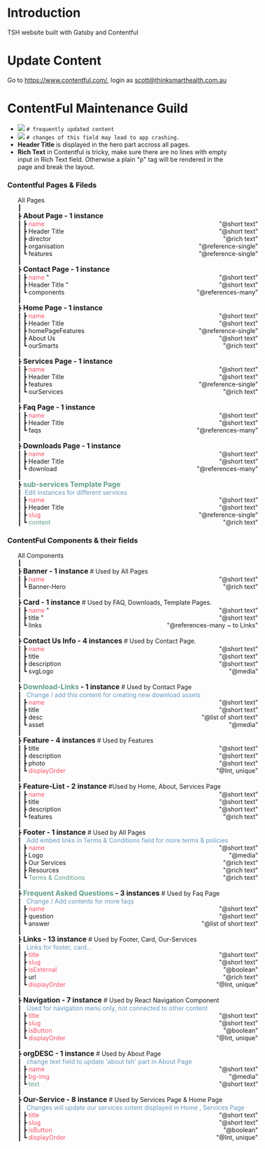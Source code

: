 
# Introduction
TSH website built with Gatsby and Contentful

# Update Content
Go to https://www.contentful.com/, login as scott@thinksmarthealth.com.au

# ContentFul Maintenance Guild
- ![](https://via.placeholder.com/20/619e8d/000000?text=+) `# frequently updated content`
- ![](https://via.placeholder.com/20/f6546a/000000?text=+) `# changes of this field may lead to app crashing. `
- **Header Title** is displayed in the hero part accross all pages.
- **Rich Text** in Contentful is tricky, make sure there are no lines with empty input in Rich Text field. Otherwise a plain "p" tag will be rendered in the page and break the layout.


### Contentful Pages & Fileds
<ul class = "contentful">
  <li>All Pages </li>
  <li> ┃ </li>
  <li> ┣ <strong> About Page - 1 instance </strong> </li>
  <li> ┃ ┣ <span class = "red"> name </span>            <em> "@short text" </em> </li>
  <li> ┃ ┣ Header Title    <em>   "@short text"</em></li>
  <li> ┃ ┣ director        <em>   "@rich text"</em>  </li>
  <li> ┃ ┣ organisation    <em>  "@reference-single"</em></li>
  <li> ┃ ┗ features        <em> "@reference-single"</em></li>
  <li> ┃</li>
  <li> ┣  <strong> Contact Page - 1 instance</li> </strong>
  <li> ┃ ┣ <span class = "red"> name </span>               <em> "@short text" </em>"</li>
  <li> ┃ ┣ Header Title       <em> "@short text" </em>"</li>
  <li> ┃ ┗ components       <em> "@references-many" </em></li>
  <li> ┃</li>
  <li> ┣ <strong> Home Page - 1 instance</li> </strong>
  <li> ┃ ┣ <span class = "red"> name </span>               <em> "@short text" </em></li>
  <li> ┃ ┣ Header Title       <em> "@short text" </em></li>
  <li> ┃ ┣ homePageFeatures  <em>  "@reference-single"</em></li>
  <li> ┃ ┣ About Us           <em> "@short text" </em>  </li>
  <li> ┃ ┗ ourSmarts         <em> "@rich text" </em></li>
  <li> ┃</li>
  <li> ┣ <strong> Services Page - 1 instance</li> </strong>
  <li> ┃ ┣ <span class = "red"> name </span>               <em> "@short text" </em></li>
  <li> ┃ ┣ Header Title       <em> "@short text" </em></li>
  <li> ┃ ┣ features          <em>  "@reference-single"</em></li>
  <li> ┃ ┗ ourServices       <em>   "@rich text"</em></li>
  <li> ┃</li>
  <li> ┣ <strong> Faq Page - 1 instance</li> </strong>
  <li> ┃ ┣ <span class = "red"> name </span>               <em> "@short text" </em></li>
  <li> ┃ ┣ Header Title       <em> "@short text" </em></li>
  <li> ┃ ┗ faqs              <em> "@references-many" </em></li>
  <li> ┃</li>
  <li> ┣ <strong> Downloads Page - 1 instance</li> </strong>
  <li> ┃ ┣ <span class = "red"> name </span>               <em> "@short text" </em></li>
  <li> ┃ ┣ Header Title       <em> "@short text" </em></li>
  <li> ┃ ┗ download          <em> "@references-many" </em></li>
  <li> ┃</li>
  <li> ┣ <strong> <span class = "green"> sub-services Template Page </span - 7 instances</li> </strong>
  <li> ┃&nbsp; <span class = "blue"> Edit instances for different services  <span>  </li>
  <li> ┃ ┣ <span class = "red"> name </span>                <em> "@short text" </em></li>
  <li> ┃ ┣ Header Title       <em> "@short text" </em></li>
  <li> ┃ ┣ <span class = "red"> slug </span>               <em>  "@reference-single"</em></li>
  <li> ┃ ┗ <span class = "green"> content </span>           <em> "@rich text" </em></li>
</ul>

  ### ContentFul Components & their fields
<ul class = "contentful">
  <li>All Components </li>
  <li> ┃ </li>
  <li> ┣ <strong> Banner - 1 instance </strong> # Used by All Pages </li>
  <li> ┃ ┣ <span class = "red"> name </span>            <em> "@short text" </em> </li>
  <li> ┃ ┗ Banner-Hero        <em> "@rich text"</em></li>
  <li> ┃</li>
  <li> ┣  <strong> Card - 1 instance  </strong>  # Used by FAQ, Downloads, Template Pages. </li>
  <li> ┃ ┣ <span class = "red"> name </span>               <em> "@short text" </em>"</li>
  <li> ┃ ┣ title       <em> "@short text" </em>"</li>
  <li> ┃ ┗ links       <em> "@references-many ~ to Links" </em></li>
  <li> ┃</li>
  <li> ┣ <strong> Contact Us Info - 4 instances</strong>  # Used by Contact Page. </li>
  <li> ┃ ┣ <span class = "red"> name </span>                <em> "@short text" </em></li>
  <li> ┃ ┣ title       <em> "@short text" </em></li>
  <li> ┃ ┣ description       <em> "@short text" </em></li>
  <li> ┃ ┗ svgLogo         <em> "@media" </em></li>
  <li> ┃</li>
  <li> ┣ <strong> <span class = "green"> Download-Links </span> - 1 instance</strong> # Used by Contact Page  </li>
  <li> ┃&nbsp;&nbsp; <span class = "blue"> Change / add this content for creating new download assets  <span>  </li>
  <li> ┃ ┣ <span class = "red"> name </span>              <em> "@short text" </em></li>
  <li> ┃ ┣ title       <em> "@short text" </em></li>
  <li> ┃ ┣ desc          <em>  "@list of short text"</em></li>
  <li> ┃ ┗ asset       <em>   "@media"</em></li>
  <li> ┃</li>
  <li> ┣ <strong> Feature - 4 instances </strong> # Used by Features </li>
  <li> ┃ ┣ title               <em> "@short text" </em></li>
  <li> ┃ ┣ description      <em> "@short text" </em></li>
  <li> ┃ ┣ photo      <em> "@short text" </em></li>
  <li> ┃ ┗ <span class = "red"> displayOrder </span>        <em> "@Int, unique" </em></li>
  <li> ┃</li>
  <li> ┣ <strong> Feature-List - 2 instance </strong> #Used by Home, About, Services Page  </li>
  <li> ┃ ┣ <span class = "red"> name </span>               <em> "@short text" </em></li>
  <li> ┃ ┣ title       <em> "@short text" </em></li>
  <li> ┃ ┣ description       <em> "@short text" </em></li>
  <li> ┃ ┗ features          <em> "@rich text" </em></li>
  <li> ┃</li>
  <li> ┣ <strong> Footer - 1 instance</strong> # Used by All Pages </li>
  <li> ┃&nbsp;&nbsp; <span class = "blue"> Add embed links in Terms & Conditions field for more terms & policies  <span>  </li>
  <li> ┃ ┣ <span class = "red"> name </span>               <em> "@short text" </em></li>
  <li> ┃ ┣ Logo       <em> "@media" </em></li>
  <li> ┃ ┣ Our Services              <em>  "@rich text"</em></li>
  <li> ┃ ┣ Resources              <em>  "@rich text"</em></li>
  <li> ┃ ┗ <span class = "green"> Terms & Conditions </span>          <em> "@rich text" </em></li>
    <li> ┃</li>
  <li> ┣ <strong> <span class = "green"> Frequent Asked Questions </span> - 3 instances</strong>   # Used by Faq Page</li>
  <li> ┃&nbsp;&nbsp; <span class = "blue"> Change / Add contents for more faqs  <span>  </li>
  <li> ┃ ┣ <span class = "red"> name </span>               <em> "@short text" </em></li>
  <li> ┃ ┣ question       <em> "@short text" </em></li>
  <li> ┃ ┗  answer              <em>  "@list of short text"</em></li>
  <li> ┃</li>
  <li> ┣ <strong> Links - 13 instance</strong> # Used by Footer, Card, Our-Services </li>
  <li> ┃&nbsp;&nbsp; <span class = "blue"> Links for footer, card...  <span>  </li>
  <li> ┃ ┣ <span class = "red"> title </span>               <em> "@short text" </em></li>
  <li> ┃ ┣ <span class = "red"> slug </span>       <em> "@short text" </em></li>
  <li> ┃ ┣ <span class = "red"> isExternal </span>            <em>  "@boolean"</em></li>
  <li> ┃ ┣ url              <em>  "@rich text"</em></li>
  <li> ┃ ┗ <span class = "red"> displayOrder </span>         <em> "@Int, unique" </em></li>
  <li> ┃</li>
  <li> ┣ <strong> Navigation - 7 instance</strong> # Used by React Navigation Component </li>
  <li> ┃&nbsp;&nbsp; <span class = "blue"> Used for navigation menu only, not connected to other content   <span>  </li>
  <li> ┃ ┣ <span class = "red"> title </span>               <em> "@short text" </em></li>
  <li> ┃ ┣ <span class = "red"> slug </span>       <em> "@short text" </em></li>
  <li> ┃ ┣ <span class = "red"> isButton </span>            <em>  "@boolean"</em></li>
  <li> ┃ ┗ <span class = "red"> displayOrder </span>         <em> "@Int, unique" </em></li>
  <li> ┃</li>
  <li> ┣ <strong> orgDESC - 1 instance</strong> # Used by About Page </li>
  <li> ┃&nbsp;&nbsp; <span class = "blue"> change text field to update 'about tsh' part in About Page  <span>  </li>
  <li> ┃ ┣ <span class = "red"> name </span>               <em> "@short text" </em></li>
  <li> ┃ ┣ <span class = "red"> bg-img </span>       <em> "@media" </em></li>
  <li> ┃ ┗ <span class = "green"> text </span>            <em>  "@short text"</em></li>
  <li> ┃</li>
  <li> ┣ <strong> Our-Service - 8 instance</strong> # Used by Services Page & Home Page </li>
  <li> ┃&nbsp;&nbsp; <span class = "blue"> Changes will update our services cotent displayed in Home , Services Page <span>  </li>
  <li> ┃ ┣ <span class = "red"> title </span>               <em> "@short text" </em></li>
  <li> ┃ ┣ <span class = "red"> slug </span>       <em> "@short text" </em></li>
  <li> ┃ ┣ <span class = "red"> isButton </span>            <em>  "@boolean"</em></li>
  <li> ┃ ┗ <span class = "red"> displayOrder </span>         <em> "@Int, unique" </em></li>
</ul>

<style>
ul.contentful{
  display:block;
}
ul.contentful li{
  width:550px;
  list-style:none;
  position:relative;
}

ul.contentful em{
  position:absolute;
  top:0;
  right:0;
  margin-left:50px;
  font-style: initial;
}

ul.contentful strong{
  font-size:16px;
}

span.red{
    color:#f6546a;
}
span.yellow{
    color:yellow;
}
span.green{
    color:#619e8d;
}
span.blue{
  color:#6897bb;
  font-size:14px;
}
</style>
